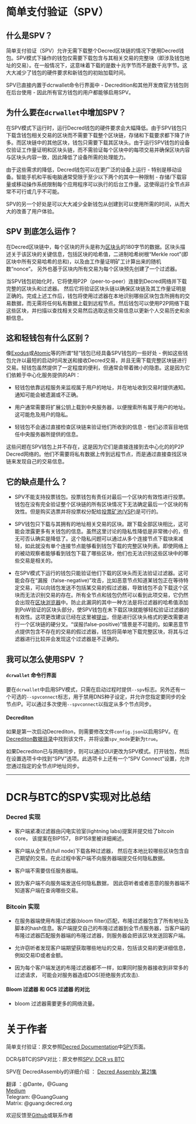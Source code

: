 # 简单支付验证（SPV）

## 什么是SPV？ 

简单支付验证（SPV）允许无需下载整个Decred区块链的情况下使用Decred钱包。SPV模式下操作的钱包仅需要下载包含与其相关交易的完整块（即涉及钱包地址的交易）。在一般情况下，这意味着下载的是数十兆字节而不是数千兆字节。这大大减少了钱包的硬件要求和新钱包的初始加载时间。

SPV已直接内置于dcrwallet命令行界面中 - Decredition和其他开发商官方钱包则在后台使用 - 因此所有官方钱包的用户都能够启用SPV。

## 为什么要在`dcrwallet`中增加SPV？ 

在SPV模式下运行时，运行Decred钱包的硬件要求会大幅降低。由于SPV钱包只下载含钱包相关交易的区块而不需要下载整个区块链，存储和下载要求都下降了许多。而区块链中的其他区块，钱包只需要下载其区块头。由于运行SPV钱包的设备仅验证工作量证明和区块头链，而不需验证每个区块中的每项交易并确保区块内容与区块头内容一致，因此降低了设备所需的处理能力。

由于这些需求的降低，Decred钱包可以在更广泛的设备上运行 - 特别是移动设备。智能手机和平板电脑通常受限于至少以下两个的其中一种限制 - 存储/下载容量或移动操作系统限制每个应用程序可以执行的后台工作量。这使得运行全节点非常不可行或几乎不可能。

SPV的另一个好处是可以大大减少全新钱包从创建到可以使用所需的时间，从而大大的改善了用户体验。

## SPV 到底怎么运作？

在Decred区块链中，每个区块的开头是称为[区块头](https://docs.decred.org/advanced/block-header-specifications/)的180字节的数据。区块头描述关于该区块的关键信息，包括区块的哈希值，二进制哈希树根“Merkle root”(即区块中所有交易哈希的总和)，以及由工作量证明矿工计算出来的随机数“nonce”。 另外也基于区块内所有交易为每个区块预先创建了一个过滤器。

当SPV钱包初始化时，它将使用P2P（peer-to-peer）连接到Decred网络并下载完整的区块头和过滤器。 然后它将验证区块头链以确保区块链及其工作量证明是正确的。完成上述工作后，钱包将使用过滤器在本地识别哪些区块包含所拥有的交易数据，而无需将任何私有数据上载到远程节点。然后钱包可以使用P2P网络下载这些区块，并扫描以查找相关交易然后选取这些交易信息以更新个人交易历史和余额信息。

## 这和轻钱包有什么区别？

像[Exodus](https://www.exodus.io/)或[Atomic](https://atomicwallet.io/)等的所谓“轻”钱包已经具备SPV钱包的一些好处 - 例如这些钱包允许以最短的启动时间发送和接收Decred交易，并且无需下载完整区块链进行交易。轻钱包虽然提供了一定程度的便利，但通常会带着微小的隐患。这是因为它们依赖于中心化服务提供的API：

* 轻钱包依靠远程服务来监视属于用户的地址，并在地址收到交易时提供通知。 通知可能会被遗漏或不正确。

* 用户通常需要将扩展公钥上载到中央服务器，以便搜索所有属于用户的地址。这可能危及用户的隐私。

* 轻钱包不会通过直接检查区块链来验证他们所收到的信息 - 他们必须盲目地信任中央服务器所提供的信息。

这些问题在SPV钱包上并不存在，这是因为它们是直接连接到去中心化的的P2P Decred网络的。他们不需要将私有数据上传到远程节点，而是通过直接查找区块链来发现自己的交易信息。

## 它的缺点是什么？

* SPV不能支持投票钱包。投票钱包有责任对最后一个区块的有效性进行投票。钱包在没有完全验证整个区块链的所有区块情况下无法确定最后一个区块的有效性。但是购买选票并将投票权分配给[投票矿池(VSP)](https://docs.decred.org/proof-of-stake/how-to-stake/#pos-using-a-voting-service-provider-vsp)是可行的。

* SPV钱包只下载与其拥有的地址相关交易的区块。跟下载全部区块相比，这可能会泄露更多有关钱包的信息。虽然这里讨论的隐私性降低是非常微小的，但无可否认确实是降低了。这个隐私问题可以通过从多个连接节点下载块来减轻，如此就没有单个连接节点能够看到钱包下载的完整区块列表。即使网络上的被动观察者能够看到钱包下载了哪些区块，他们也无法识别这些区块中的哪些交易是相关的。

* 在SPV模式下运行的钱包只能验证他们下载的区块头而无法验证过滤器。这可能会存在“漏报（false-negative)”攻击，比如恶意节点知道某钱包正在等待特定交易，可以向钱包发送不包括某交易的假过滤器，导致钱包不会下载这个区块而无法识别交易的存在。所有全节点和钱包仍然可以看到此项交易，它仍然会出现在[区块浏览器](https://docs.decred.org/getting-started/using-the-block-explorer/)中。防止此漏洞的其中一种方法是将过滤器的哈希值添加到PoW验证的区块头部分，使SPV钱包在未下载区块就能够轻松验证过滤器的有效性。这项更改建议已经在这里被[提出](https://github.com/decred/dcrd/issues/971)，但是进行区块头格式的更改需要进行一个区块链的硬分叉。“误报(false-positive)”情景是不可能的。如果恶意节点提供包含不存在的交易的假过滤器，钱包将简单地下载完整区块，将其与过滤器进行比较并会发现这个过滤器是不正确的。

## 我可以怎么使用SPV ？

#### `dcrwallet` 命令行界面

要在`dcrwallet`中启用SPV模式，只需在启动过程时提供`--spv`标志。另外还有一个可选的`--spvconnect`标志，用于禁用DNS种子设定，并允许您指定要同步的全节点IP。可以通过多次使用`--spvconnect`以指定从多个节点同步。

#### Decrediton

如果是第一次启动Decrediton，则需要修改文件`config.json`以启用SPV。在[Decrediton数据目录](decrediton/decrediton-troubleshooting.md＃location-of-data-and-log-files)中找到该文件，并将设置`spv_mode`更新为`true`。

如果Decrediton已与网络同步，则可以通过GUI更改为SPV模式。打开钱包，然后在设置选项卡中找到“SPV”选项。此选项卡上还有一个“SPV Connect”设置，允许您通过指定的全节点IP地址同步。

------

# DCR与BTC的SPV实现对比总结

### Decred 实现

* 客户端紧凑过滤器由闪电实验室(lightning labs)提案并提交给了bitcoin core， 该提案在BIP157， BIP158里被详细阐述。

* 客户端从全节点(full node)下载各种过滤器， 然后在本地比较哪些区块包含自己期望的交易。在此过程中客户端不向服务器端提交任何隐私数据。

* 客户端不需要信任服务器端。

* 因为客户端不向服务端发送任何隐私数据， 因此窃听者或者恶意的服务器端不知道客户端在查询哪些交易。

### Bitcoin 实现

* 在服务器端使用布隆过滤器(bloom filter)匹配，布隆过滤器包含了所有地址及脚本的hash信息。客户端提交自己的布隆过滤器到全节点服务器，当客户端的布隆过滤器匹配服务器端的布隆过滤器，则服务器会把该区块发送回客户端。

* 允许窃听者发现客户端期望获取哪些地址的交易，包括该交易的更详细信息，例如交易ID或者金额。

* 因为每个客户端发送的布隆过滤器都不一样，如果同时服务器接收到非常多的过滤请求， 可能会对服务器造成DOS(拒绝服务式攻击).

#### Bloom 过滤器 和 GCS 过滤器 的对比

* bloom 过滤器需要更多的网络流量。

# 关于作者

简单支付验证：原文参照[Decred Documentation](https://docs.decred.org/)中[SPV](https://docs.decred.org/wallets/spv/#what-is-spv)页面。

DCR与BTC的SPV对比：原文参照[SPV: DCR vs BTC](https://github.com/decred/dcrdocs/issues/727)

SPV在 DecredAssembly的详细介绍 ： [Decred Assembly 第21集](https://youtu.be/hJ2IKjdB6n4)

翻译 ：@Dante，@Guang </br>
[Medium](https://medium.com/@guang.dcr)</br>
Telegram: @GuangGuang</br>
Matrix: @guang:decred.org

欢迎反馈至[Github](https://github.com/Guang168)或联系作者


